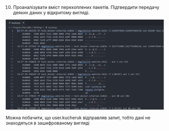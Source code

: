 10. Проаналізувати вміст перехоплених пакетів. Підтвердити передачу деяких даних у відкритому вигляді.

![Alt text](./images/10.png)

Можна побачити, що user.kucheruk відправляв запит, тобто дані не знаходяться в зашифрованому вигляді
